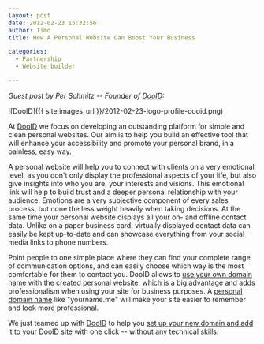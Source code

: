 ```yaml
---
layout: post
date: 2012-02-23 15:32:56
author: Timo
title: How A Personal Website Can Boost Your Business

categories:
  - Partnership
  - Website builder

---
```


*Guest post by Per Schmitz -- Founder of [DooID](http://dooid.com):*

![DooID]({{ site.images_url }}/2012-02-23-logo-profile-dooid.png)

At [DooID](http://dooid.com) we focus on developing an outstanding platform for simple and clean personal websites. Our aim is to help you build an effective tool that will enhance your accessibility and promote your personal brand, in a painless, easy way.

A personal website will help you to connect with clients on a very emotional level, as you don't only display the professional aspects of your life, but also give insights into who you are, your interests and visions. This emotional link will help to build trust and a deeper personal relationship with your audience. Emotions are a very subjective component of every sales process, but none the less weight heavily when taking decisions. At the same time your personal website displays all your on- and offline contact data. Unlike on a paper business card, virtually displayed contact data can easily be kept up-to-date and can showcase everything from your social media links to phone numbers.

Point people to one simple place where they can find your complete range of communication options, and can easily choose which way is the most comfortable for them to contact you. DooID allows to [use your own domain name]() with the created personal website, which is a big advantage and adds professionalism when using your site for business purposes. A [personal domain name](https://iwantmyname.com/blog/2010/08/5-domain-extensions-for-your-personal-website.html) like "yourname.me" will make your site easier to remember and look more professional.

We just teamed up with [DooID](http://dooid.com) to help you [set up your new domain and add it to your DooID site](https://iwantmyname.com/services/personal-profile/dooid-on-your-domain) with one click -- without any technical skills.
